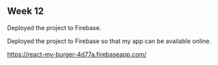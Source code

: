 Week 12
-------------------------------------------------------------------------------------------------------------------------------
Deployed the project to Firebase.

Deployed the project to Firebase so that my app can be available online.

https://react-my-burger-4d77a.firebaseapp.com/